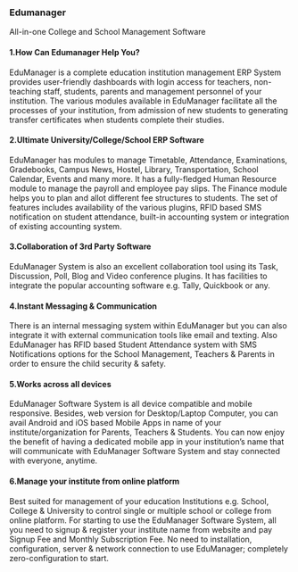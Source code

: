 ### **Edumanager**
All-in-one College and School Management Software
#### **1.How Can Edumanager Help You?**
EduManager is a complete education institution management ERP System provides user-friendly dashboards with login access for teachers, non-teaching staff, students, parents and management personnel of your institution. The various modules available in EduManager facilitate all the processes of your institution, from admission of new students to generating transfer certificates when students complete their studies.
#### 2.Ultimate University/College/School ERP Software
EduManager has modules to manage Timetable, Attendance, Examinations, Gradebooks, Campus News, Hostel, Library, Transportation, School Calendar, Events and many more. It has a fully-fledged Human Resource module to manage the payroll and employee pay slips. The Finance module helps you to plan and allot different fee structures to students. The set of features includes availability of the various plugins, RFID based SMS notification on student attendance, built-in accounting system or integration of existing accounting system.
#### 3.Collaboration of 3rd Party Software
EduManager System is also an excellent collaboration tool using its Task, Discussion, Poll, Blog and Video conference plugins. It has facilities to integrate the popular accounting software e.g. Tally, Quickbook or any.
#### 4.Instant Messaging & Communication
There is an internal messaging system within EduManager but you can also integrate it with external communication tools like email and texting. Also EduManager has RFID based Student Attendance system with SMS Notifications options for the School Management, Teachers & Parents in order to ensure the child security & safety.
#### 5.Works across all devices
EduManager Software System is all device compatible and mobile responsive. Besides, web version for Desktop/Laptop Computer, you can avail Android and iOS based Mobile Apps in name of your institute/organization for Parents, Teachers & Students.
You can now enjoy the benefit of having a dedicated mobile app in your institution’s name that will communicate with EduManager Software System and stay connected with everyone, anytime.
#### 6.Manage your institute from online platform
Best suited for management of your education Institutions e.g. School, College & University to control single or multiple school or college from online platform. For starting to use the EduManager Software System, all you need to signup & register your institute name from website and pay Signup Fee and Monthly Subscription Fee. No need to installation, configuration, server & network connection to use EduManager; completely zero-configuration to start.
